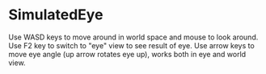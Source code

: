 # SimulatedEye

Use WASD keys to move around in world space and mouse to look around.
Use F2 key to switch to "eye" view to see result of eye.
Use arrow keys to move eye angle (up arrow rotates eye up), works both in eye and world view.
